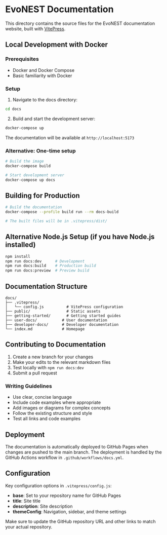 # EvoNEST Documentation

This directory contains the source files for the EvoNEST documentation website, built with [VitePress](https://vitepress.dev/).

## Local Development with Docker

### Prerequisites

- Docker and Docker Compose
- Basic familiarity with Docker

### Setup

1. Navigate to the docs directory:
```bash
cd docs
```

2. Build and start the development server:
```bash
docker-compose up
```

The documentation will be available at `http://localhost:5173`

### Alternative: One-time setup
```bash
# Build the image
docker-compose build

# Start development server
docker-compose up docs
```

## Building for Production

```bash
# Build the documentation
docker-compose --profile build run --rm docs-build

# The built files will be in .vitepress/dist/
```

## Alternative Node.js Setup (if you have Node.js installed)

```bash
npm install
npm run docs:dev      # Development
npm run docs:build    # Production build
npm run docs:preview  # Preview build
```

## Documentation Structure

```
docs/
├── .vitepress/
│   └── config.js          # VitePress configuration
├── public/                # Static assets
├── getting-started/       # Getting started guides
├── user-docs/           # User documentation
├── developer-docs/      # Developer documentation
└── index.md             # Homepage
```

## Contributing to Documentation

1. Create a new branch for your changes
2. Make your edits to the relevant markdown files
3. Test locally with `npm run docs:dev`
4. Submit a pull request

### Writing Guidelines

- Use clear, concise language
- Include code examples where appropriate
- Add images or diagrams for complex concepts
- Follow the existing structure and style
- Test all links and code examples

## Deployment

The documentation is automatically deployed to GitHub Pages when changes are pushed to the main branch. The deployment is handled by the GitHub Actions workflow in `.github/workflows/docs.yml`.

## Configuration

Key configuration options in `.vitepress/config.js`:

- **base**: Set to your repository name for GitHub Pages
- **title**: Site title
- **description**: Site description
- **themeConfig**: Navigation, sidebar, and theme settings

Make sure to update the GitHub repository URL and other links to match your actual repository.

